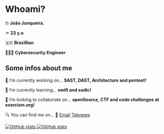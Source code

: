 # Whoami?
🤓 **João Junqueira.**

♒️ **23 y.o**

🇧🇷 **Brazillian**

👨🏽‍🔧 **Cybersecurity Engineer**

## Some infos about me
🔭 I’m currently working on...
 **SAST, DAST, Architecture and pentest!** 

🌱 I’m currently learning...
**swift and ssdlc!**

👯 I’m looking to collaborate on... 
**openSource, CTF and code challenges at exercism.org!**

🔍 You can find me on...  📧 [Email](mailto:dev.junqueira@gmail.com) [Tabnews](https://www.tabnews.com.br/JJunqueira) 


<a href="https://github.com/junque1r4">
<img align="center" src="https://github-readme-stats.vercel.app/api?username=junque1r4&show_icons=true&count_private=true&theme=radical&line_height=20" alt="GitHub stats" />
</a>

<a href="https://github.com/junque1r4">
<img align="center" src="https://github-readme-stats.vercel.app/api/top-langs/?username=junque1r4&langs_count=4&theme=radical&line_height=27" alt="GitHub stats" />
</a>

<!--
**junque1r4/junque1r4** is a ✨ _special_ ✨ repository because its `README.md` (this file) appears on your GitHub 
